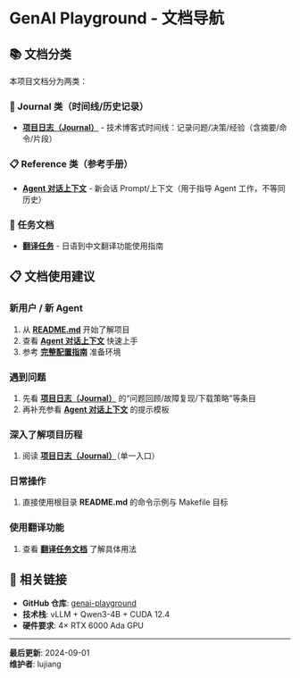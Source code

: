 # GenAI Playground - 文档导航

## 📚 文档分类

本项目文档分为两类：

### 📖 Journal 类（时间线/历史记录）
- **[项目日志（Journal）](JOURNAL.md)** - 技术博客式时间线：记录问题/决策/经验（含摘要/命令/片段）

### 📋 Reference 类（参考手册）
- **[Agent 对话上下文](AGENT_CONTEXT.md)** - 新会话 Prompt/上下文（用于指导 Agent 工作，不等同历史）
  

### 🎯 任务文档
- **[翻译任务](../tasks/translation/docs/README.md)** - 日语到中文翻译功能使用指南

## 📋 文档使用建议

### 新用户 / 新 Agent
1. 从 **[README.md](../README.md)** 开始了解项目
2. 查看 **[Agent 对话上下文](AGENT_CONTEXT.md)** 快速上手
3. 参考 **[完整配置指南](SETUP_GUIDE.md)** 准备环境

### 遇到问题
1. 先看 **[项目日志（Journal）](JOURNAL.md)** 的“问题回顾/故障复现/下载策略”等条目
2. 再补充参看 **[Agent 对话上下文](AGENT_CONTEXT.md)** 的提示模板

### 深入了解项目历程
1. 阅读 **[项目日志（Journal）](JOURNAL.md)**（单一入口）

### 日常操作
1. 直接使用根目录 **README.md** 的命令示例与 Makefile 目标

### 使用翻译功能
1. 查看 **[翻译任务文档](../tasks/translation/docs/README.md)** 了解具体用法

## 🔗 相关链接

- **GitHub 仓库**: [genai-playground](https://github.com/houxinli/genai-playground)
- **技术栈**: vLLM + Qwen3-4B + CUDA 12.4
- **硬件要求**: 4× RTX 6000 Ada GPU

---

**最后更新**: 2024-09-01  
**维护者**: lujiang
